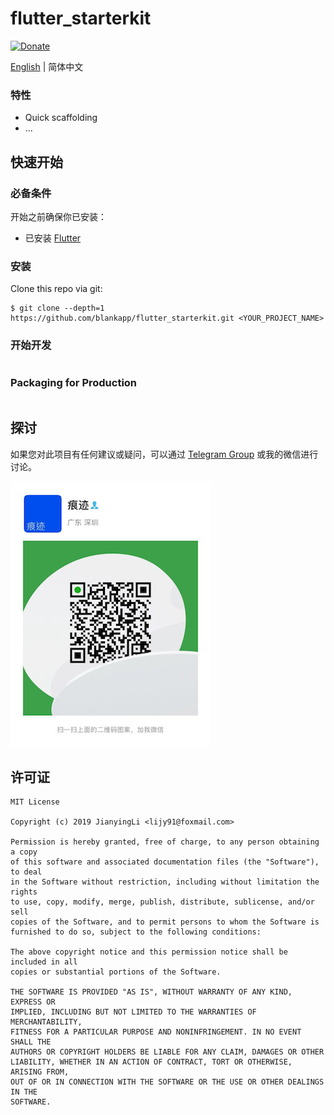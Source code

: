 # flutter_starterkit

[![Donate](https://img.shields.io/badge/Donate-PayPal-green.svg)](https://www.paypal.com/cgi-bin/webscr?cmd=_donations&business=lijy91%40live.com&currency_code=USD&source=url)

[English](./README.md) | 简体中文

### 特性

- Quick scaffolding
- ...

## 快速开始

### 必备条件

开始之前确保你已安装：

- 已安装 [Flutter](https://github.com/flutter/flutter)

### 安装

Clone this repo via git:

```
$ git clone --depth=1 https://github.com/blankapp/flutter_starterkit.git <YOUR_PROJECT_NAME>
```

### 开始开发

```

```

### Packaging for Production

```

```

## 探讨

如果您对此项目有任何建议或疑问，可以通过 [Telegram Group](https://t.me/flutter_starterkit) 或我的微信进行讨论。

![](./screenshots/wechat_qrcode.png)

## 许可证

```
MIT License

Copyright (c) 2019 JianyingLi <lijy91@foxmail.com>

Permission is hereby granted, free of charge, to any person obtaining a copy
of this software and associated documentation files (the "Software"), to deal
in the Software without restriction, including without limitation the rights
to use, copy, modify, merge, publish, distribute, sublicense, and/or sell
copies of the Software, and to permit persons to whom the Software is
furnished to do so, subject to the following conditions:

The above copyright notice and this permission notice shall be included in all
copies or substantial portions of the Software.

THE SOFTWARE IS PROVIDED "AS IS", WITHOUT WARRANTY OF ANY KIND, EXPRESS OR
IMPLIED, INCLUDING BUT NOT LIMITED TO THE WARRANTIES OF MERCHANTABILITY,
FITNESS FOR A PARTICULAR PURPOSE AND NONINFRINGEMENT. IN NO EVENT SHALL THE
AUTHORS OR COPYRIGHT HOLDERS BE LIABLE FOR ANY CLAIM, DAMAGES OR OTHER
LIABILITY, WHETHER IN AN ACTION OF CONTRACT, TORT OR OTHERWISE, ARISING FROM,
OUT OF OR IN CONNECTION WITH THE SOFTWARE OR THE USE OR OTHER DEALINGS IN THE
SOFTWARE.
```
